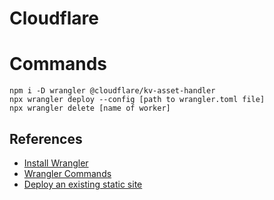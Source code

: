 # Cloudflare

# Commands

```
npm i -D wrangler @cloudflare/kv-asset-handler
npx wrangler deploy --config [path to wrangler.toml file]
npx wrangler delete [name of worker]
```

## References

- [Install Wrangler](https://developers.cloudflare.com/workers/wrangler/install-and-update/)
- [Wrangler Commands](https://developers.cloudflare.com/workers/wrangler/commands/#deploy)
- [Deploy an existing static site](https://developers.cloudflare.com/workers/configuration/sites/start-from-existing/)
